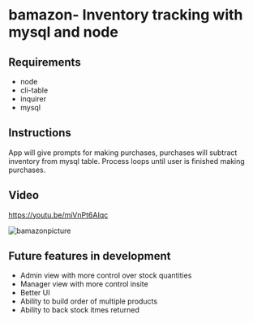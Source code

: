 # bamazon- Inventory tracking with mysql and node

## Requirements
  * node
  * cli-table
  * inquirer
  * mysql
  
 ## Instructions
 
App will give prompts for making purchases, purchases will subtract inventory from mysql table. Process loops until user is finished making purchases.

## Video
https://youtu.be/miVnPt6AIqc

![bamazonpicture](https://user-images.githubusercontent.com/39473837/47585943-a45d8b00-d913-11e8-8e3c-2e8ab526a77c.gif) 

## Future features in development
* Admin view with more control over stock quantities 
* Manager view with more control insite   
* Better UI 
* Ability to build order of multiple products 
* Ability to back stock itmes returned
